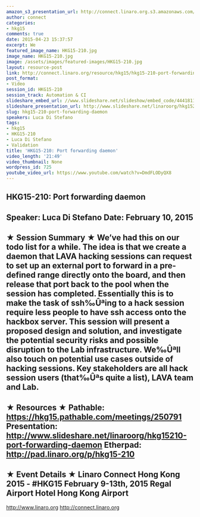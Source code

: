 ```yaml
---
amazon_s3_presentation_url: http://connect.linaro.org.s3.amazonaws.com/hkg15/Videos/02-10-Tuesday/HKG15-210.pdf
author: connect
categories:
- hkg15
comments: true
date: 2015-04-23 15:37:57
excerpt: We
featured_image_name: HKG15-210.jpg
image_name: HKG15-210.jpg
image: /assets/images/featured-images/HKG15-210.jpg
layout: resource-post
link: http://connect.linaro.org/resource/hkg15/hkg15-210-port-forwarding-daemon/
post_format:
- Video
session_id: HKG15-210
session_track: Automation & CI
slideshare_embed_url: //www.slideshare.net/slideshow/embed_code/44418115
slideshare_presentation_url: http://www.slideshare.net/linaroorg/hkg15210-port-forwarding-daemon
slug: hkg15-210-port-forwarding-daemon
speakers: Luca Di Stefano
tags:
- hkg15
- HKG15-210
- Luca Di Stefano
- Validation
title: 'HKG15-210: Port forwarding daemon'
video_length: '21:49'
video_thumbnail: None
wordpress_id: 725
youtube_video_url: https://www.youtube.com/watch?v=DmdFLODyQX8
---
```


HKG15-210: Port forwarding daemon
---------------------------------------------------
Speaker: Luca Di Stefano
Date: February 10, 2015
---------------------------------------------------
★ Session Summary ★
We’ve had this on our todo list for a while. The idea is that we create a daemon that LAVA hacking sessions can request to set up an external port to forward in a pre-defined range directly onto the board, and then release that port back to the pool when the session has completed. Essentially this is to make the task of ssh‰Ûªing to a hack session require less people to have ssh access onto the hackbox server. This session will present a proposed design and solution, and investigate the potential security risks and possible disruption to the Lab infrastructure. We‰Ûªll also touch on potential use cases outside of hacking sessions. Key stakeholders are all hack session users (that‰Ûªs quite a list), LAVA team and Lab.
--------------------------------------------------
★ Resources ★
Pathable: https://hkg15.pathable.com/meetings/250791
Presentation:  http://www.slideshare.net/linaroorg/hkg15210-port-forwarding-daemon
Etherpad: http://pad.linaro.org/p/hkg15-210
---------------------------------------------------
★ Event Details ★
Linaro Connect Hong Kong 2015 - #HKG15
February 9-13th, 2015
Regal Airport Hotel Hong Kong Airport
---------------------------------------------------
http://www.linaro.org
http://connect.linaro.org
